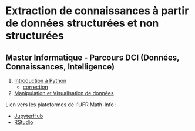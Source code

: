 # Extraction de connaissances à partir de données structurées et non structurées

## Master Informatique - Parcours DCI (Données, Connaissances, Intelligence)

1. [Introduction à Python](seance1-intro-python.html)
    - [correction](seance1-correction.html)
2. [Manipulation et Visualisation de données](seance2-stat-python.html)

Lien vers les plateformes de l'UFR Math-Info : 
- [JupyterHub](https://jupyter.ens.math-info.univ-paris5.fr/)
- [RStudio](https://rstudio.ens.math-info.univ-paris5.fr/)

<!--
10 séances de 3 heures avec comme sujet : dataming/textmining
sous python ?


1. Manipulation de données
2. Visualisation de données
3. Analyse de données (ACP, AFC...)
4. Clustering
5. Scoring via régression logistique(?)
6. Arbres de décision
7. Règles d'association
8. Réseaux de neurones (MLP)
9. Evaluation
-->
